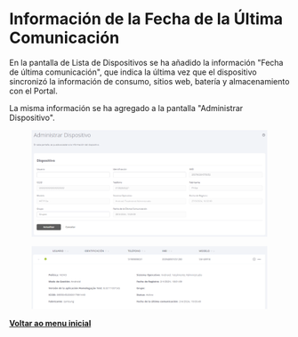 # Información de la Fecha de la Última Comunicación

En la pantalla de Lista de Dispositivos se ha añadido la información "Fecha de última comunicación", que indica la última vez que el dispositivo sincronizó la información de consumo, sitios web, batería y almacenamiento con el Portal.&#x20;

La misma información se ha agregado a la pantalla "Administrar Dispositivo".

<figure><img src="../../.gitbook/assets/image (77).png" alt=""><figcaption></figcaption></figure>

<figure><img src="../../.gitbook/assets/image (57).png" alt=""><figcaption></figcaption></figure>

[**Voltar ao menu inicial**](./)
